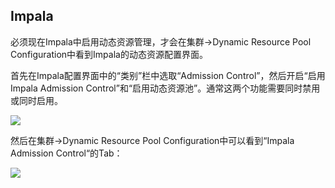 ## Impala

必须现在Impala中启用动态资源管理，才会在集群-&gt;Dynamic Resource Pool Configuration中看到Impala的动态资源配置界面。

首先在Impala配置界面中的“类别”栏中选取“Admission Control”，然后开启“启用 Impala Admission Control”和“启用动态资源池”。通常这两个功能需要同时禁用或同时启用。

![](image/resource_pool/impala_ac_conf.png)

然后在集群-&gt;Dynamic Resource Pool Configuration中可以看到“Impala Admission Control“的Tab：

![](image/resource_pool/yarn_impala_tab.png)

